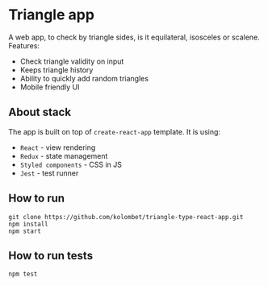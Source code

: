 # Triangle app

A web app, to check by triangle sides, is it equilateral, isosceles or scalene.
Features:

- Check triangle validity on input
- Keeps triangle history
- Ability to quickly add random triangles
- Mobile friendly UI

## About stack

The app is built on top of `create-react-app` template.
It is using:

- `React` - view rendering
- `Redux` - state management
- `Styled components` - CSS in JS
- `Jest` - test runner

## How to run

```
git clone https://github.com/kolombet/triangle-type-react-app.git
npm install
npm start
```

## How to run tests

```
npm test
```
